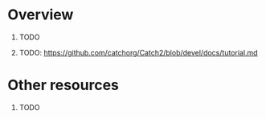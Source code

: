 # Overview
1. TODO

1. TODO: https://github.com/catchorg/Catch2/blob/devel/docs/tutorial.md

# Other resources
1. TODO
